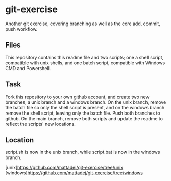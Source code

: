 # git-exercise
Another git exercise, covering branching as well as the core add, commit, push workflow.

## Files
This repository contains this readme file and two scripts; one a shell script, compatible with unix shells, and one batch script, compatible with Windows CMD and Powershell.

## Task
Fork this repository to your own github account, and create two new branches, a unix branch and a windows branch. On the unix branch, remove the batch file so only the shell script is present, and on the windows branch remove the shell script, leaving only the batch file. Push both branches to github. On the main branch, remove both scripts and update the readme to reflect the scripts' new locations.

## Location
script.sh is now in the unix branch, while script.bat is now in the windows branch.

[unix]https://github.com/mattadej/git-exercise/tree/unix
[windows]https://github.com/mattadej/git-exercise/tree/windows

